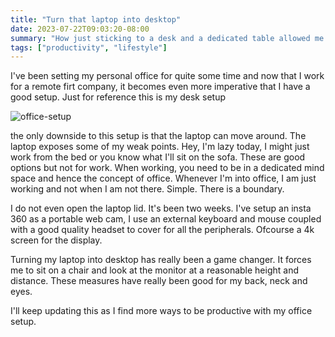 ```yaml
---
title: "Turn that laptop into desktop"
date: 2023-07-22T09:03:20-08:00
summary: "How just sticking to a desk and a dedicated table allowed me to be more productive and focused"
tags: ["productivity", "lifestyle"]
---
```


I've been setting my personal office for quite some time and now that I work for a remote firt company, it becomes even more imperative that I have a good setup. Just for reference this is my desk setup 

![office-setup](/images/office-setup.png)

the only downside to this setup is that the laptop can move around. The laptop exposes some of my weak points. Hey, I'm lazy today, I might just work from the bed or you know what I'll sit on the sofa. These are good options but not for work. When working, you need to be in a dedicated mind space and hence the concept of office. Whenever I'm into office, I am just working and not when I am not there. Simple. There is a boundary. 

I do not even open the laptop lid. It's been two weeks. I've setup an insta 360 as a portable web cam, I use an external keyboard and mouse coupled with a good quality headset to cover for all the peripherals. Ofcourse a 4k screen for the display. 

Turning my laptop into desktop has really been a game changer. It forces me to sit on a chair and look at the monitor at a reasonable height and distance. These measures have really been good for my back, neck and eyes. 

I'll keep updating this as I find more ways to be productive with my office setup. 